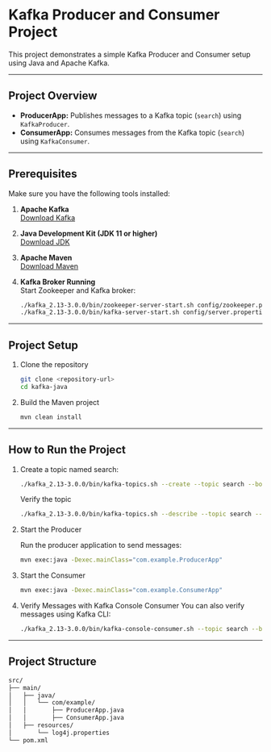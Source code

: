 # Kafka Producer and Consumer Project

This project demonstrates a simple Kafka Producer and Consumer setup using Java and Apache Kafka.

---

## **Project Overview**

- **ProducerApp:** Publishes messages to a Kafka topic (`search`) using `KafkaProducer`.
- **ConsumerApp:** Consumes messages from the Kafka topic (`search`) using `KafkaConsumer`.

---

## **Prerequisites**

Make sure you have the following tools installed:

1. **Apache Kafka**  
   [Download Kafka](https://kafka.apache.org/downloads)

2. **Java Development Kit (JDK 11 or higher)**  
   [Download JDK](https://www.oracle.com/java/technologies/javase-downloads.html)

3. **Apache Maven**  
   [Download Maven](https://maven.apache.org/download.cgi)

4. **Kafka Broker Running**  
   Start Zookeeper and Kafka broker:
   ```bash
   ./kafka_2.13-3.0.0/bin/zookeeper-server-start.sh config/zookeeper.properties
   ./kafka_2.13-3.0.0/bin/kafka-server-start.sh config/server.properties

---

## **Project Setup**

1. Clone the repository
    ```bash
    git clone <repository-url>
    cd kafka-java

2. Build the Maven project
    ```bash
    mvn clean install

---

## **How to Run the Project**

1. Create a topic named search:
    ```bash
    ./kafka_2.13-3.0.0/bin/kafka-topics.sh --create --topic search --bootstrap-server localhost:9092 --partitions 1 --replication-factor 1
    ```

    Verify the topic
    ```bash
    ./kafka_2.13-3.0.0/bin/kafka-topics.sh --describe --topic search --bootstrap-server localhost:9092

2. Start the Producer

    Run the producer application to send messages:
    ```bash
    mvn exec:java -Dexec.mainClass="com.example.ProducerApp"

3. Start the Consumer
    ```bash
    mvn exec:java -Dexec.mainClass="com.example.ConsumerApp"

4. Verify Messages with Kafka Console Consumer
    You can also verify messages using Kafka CLI:
    ```bash
    ./kafka_2.13-3.0.0/bin/kafka-console-consumer.sh --topic search --bootstrap-server localhost:9092 --from-beginning

---

## **Project Structure**

```bash
src/
├── main/
│   ├── java/
│   │   └── com/example/
│   │       ├── ProducerApp.java
│   │       ├── ConsumerApp.java
│   ├── resources/
│       └── log4j.properties
└── pom.xml